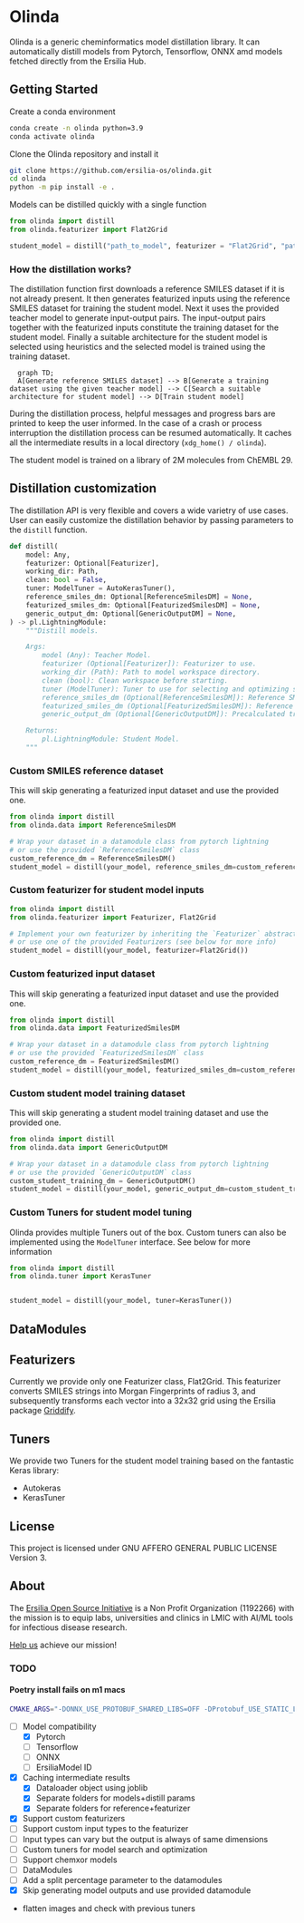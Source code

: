 # Olinda

Olinda is a generic cheminformatics model distillation library.
It can automatically distill models from Pytorch, Tensorflow, ONNX amd models fetched directly from the Ersilia Hub.

## Getting Started

Create a conda environment

```bash
conda create -n olinda python=3.9
conda activate olinda
```

Clone the Olinda repository and install it

```bash
git clone https://github.com/ersilia-os/olinda.git
cd olinda
python -m pip install -e .
```

Models can be distilled quickly with a single function

```python
from olinda import distill
from olinda.featurizer import Flat2Grid

student_model = distill("path_to_model", featurizer = "Flat2Grid", "path_to_working_dir" )
```

### How the distillation works?

The distillation function first downloads a reference SMILES dataset if it is not already present. It then generates featurized inputs using the reference SMILES dataset for training the student model. Next it uses the provided teacher model to generate input-output pairs. The input-output pairs together with the featurized inputs constitute the training dataset for the student model. Finally a suitable architecture for the student model is selected using heuristics and the selected model is trained using the training dataset.

```mermaid
  graph TD;
  A[Generate reference SMILES dataset] --> B[Generate a training dataset using the given teacher model] --> C[Search a suitable architecture for student model] --> D[Train student model]
```

During the distillation process, helpful messages and progress bars are printed to keep the user informed. In the case of a crash or process interruption the distillation process can be resumed automatically. It caches all the intermediate results in a local directory (`xdg_home() / olinda`).

The student model is trained on a library of 2M molecules from ChEMBL 29.

## Distillation customization

The distillation API is very flexible and covers a wide varietry of use cases. User can easily customize the distillation behavior by passing parameters to the `distill` function.

```python
def distill(
    model: Any,
    featurizer: Optional[Featurizer],
    working_dir: Path,
    clean: bool = False,
    tuner: ModelTuner = AutoKerasTuner(),
    reference_smiles_dm: Optional[ReferenceSmilesDM] = None,
    featurized_smiles_dm: Optional[FeaturizedSmilesDM] = None,
    generic_output_dm: Optional[GenericOutputDM] = None,
) -> pl.LightningModule:
    """Distill models.

    Args:
        model (Any): Teacher Model.
        featurizer (Optional[Featurizer]): Featurizer to use.
        working_dir (Path): Path to model workspace directory.
        clean (bool): Clean workspace before starting.
        tuner (ModelTuner): Tuner to use for selecting and optimizing student model.
        reference_smiles_dm (Optional[ReferenceSmilesDM]): Reference SMILES datamodules.
        featurized_smiles_dm (Optional[FeaturizedSmilesDM]): Reference Featurized SMILES datamodules.
        generic_output_dm (Optional[GenericOutputDM]): Precalculated training dataset for student model.

    Returns:
        pl.LightningModule: Student Model.
    """

```

### Custom SMILES reference dataset

This will skip generating a featurized input dataset and use the provided one.

```python
from olinda import distill
from olinda.data import ReferenceSmilesDM

# Wrap your dataset in a datamodule class from pytorch lightning
# or use the provided `ReferenceSmilesDM` class
custom_reference_dm = ReferenceSmilesDM()
student_model = distill(your_model, reference_smiles_dm=custom_reference_dm)
```

### Custom featurizer for student model inputs

```python
from olinda import distill
from olinda.featurizer import Featurizer, Flat2Grid

# Implement your own featurizer by inheriting the `Featurizer` abstract class
# or use one of the provided Featurizers (see below for more info)
student_model = distill(your_model, featurizer=Flat2Grid())
```

### Custom featurized input dataset

This will skip generating a featurized input dataset and use the provided one.

```python
from olinda import distill
from olinda.data import FeaturizedSmilesDM

# Wrap your dataset in a datamodule class from pytorch lightning
# or use the provided `FeaturizedSmilesDM` class
custom_reference_dm = FeaturizedSmilesDM()
student_model = distill(your_model, featurized_smiles_dm=custom_reference_dm)
```

### Custom student model training dataset

This will skip generating a student model training dataset and use the provided one.

```python
from olinda import distill
from olinda.data import GenericOutputDM

# Wrap your dataset in a datamodule class from pytorch lightning
# or use the provided `GenericOutputDM` class
custom_student_training_dm = GenericOutputDM()
student_model = distill(your_model, generic_output_dm=custom_student_training_dm)
```

### Custom Tuners for student model tuning

Olinda provides multiple Tuners out of the box. Custom tuners can also be implemented using the `ModelTuner` interface. See below for more information

```python
from olinda import distill
from olinda.tuner import KerasTuner


student_model = distill(your_model, tuner=KerasTuner())
```

## DataModules

## Featurizers
Currently we provide only one Featurizer class, Flat2Grid.
This featurizer converts SMILES strings into Morgan Fingerprints of radius 3, and subsequently transforms each vector into a 32x32 grid using the Ersilia package [Griddify](https://github.com/ersilia-os/griddify).

## Tuners
We provide two Tuners for the student model training based on the fantastic Keras library:
* Autokeras
* KerasTuner


## License
This project is licensed under GNU AFFERO GENERAL PUBLIC LICENSE Version 3.

## About
The [Ersilia Open Source Initiative](https://ersilia.io) is a Non Profit Organization (1192266) with the mission is to equip labs, universities and clinics in LMIC with AI/ML tools for infectious disease research.

[Help us](https://ersilia.io/model-hub) achieve our mission!




### TODO

#### Poetry install fails on m1 macs

```bash
CMAKE_ARGS="-DONNX_USE_PROTOBUF_SHARED_LIBS=OFF -DProtobuf_USE_STATIC_LIBS=ON" poetry install
```

- [ ] Model compatibility
  - [x] Pytorch
  - [ ] Tensorflow
  - [ ] ONNX
  - [ ] ErsiliaModel ID
- [x] Caching intermediate results
  - [x]  Dataloader object using joblib
  - [x]  Separate folders for models+distill params
  - [x]  Separate folders for reference+featurizer
- [x]  Support custom featurizers
- [ ]  Support custom input types to the featurizer
  - [ ]  Input types can vary but the output is always of same dimensions
- [ ]  Custom tuners for model search and optimization
  - [ ]  Support chemxor models
- [ ]  DataModules
  - [ ] Add a split percentage parameter to the datamodules
- [x] Skip generating model outputs and use provided datamodule

- flatten images and check with previous tuners
